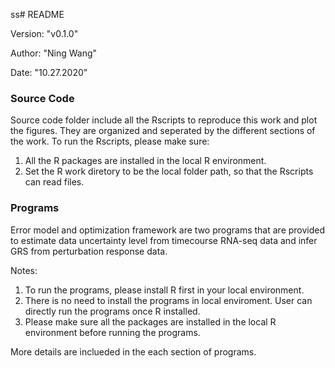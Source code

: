 ss# README

Version: "v0.1.0"

Author: "Ning Wang"

Date: "10.27.2020"

### Source Code
Source code folder include all the Rscripts to reproduce this work and plot the figures. They are organized and seperated by the different sections of the work. To run the Rscripts, please make sure:

1. All the R packages are installed in the local R environment.
2. Set the R work diretory to be the local folder path, so that the Rscripts can read files.

### Programs
Error model and optimization framework are two programs that are provided to estimate data uncertainty level from timecourse RNA-seq data and infer GRS from perturbation response data.

Notes:
1. To run the programs, please install R first in your local environment.
2. There is no need to install the programs in local enviroment. User can directly run the programs once R installed.
3. Please make sure all the packages are installed in the local R environment before running the programs.

More details are inclueded in the each section of programs.

